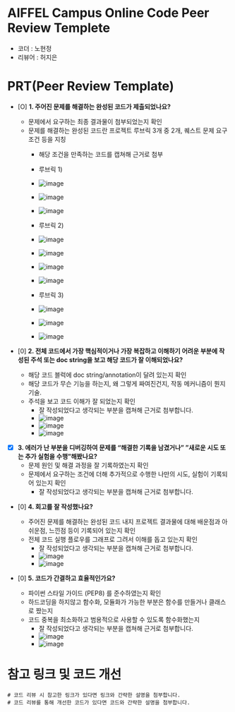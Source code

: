 # AIFFEL Campus Online Code Peer Review Templete
- 코더 : 노현정
- 리뷰어 : 허지은


# PRT(Peer Review Template)
- [O]  **1. 주어진 문제를 해결하는 완성된 코드가 제출되었나요?**
    - 문제에서 요구하는 최종 결과물이 첨부되었는지 확인
    - 문제를 해결하는 완성된 코드란 프로젝트 루브릭 3개 중 2개, 
    퀘스트 문제 요구조건 등을 지칭
        - 해당 조건을 만족하는 코드를 캡쳐해 근거로 첨부
        - 루브릭 1)
        - ![image](https://github.com/Heo-jieun/first-repository/assets/65994153/9b6b8e46-6282-427e-bde5-2f9ed01ea915)
        - ![image](https://github.com/Heo-jieun/first-repository/assets/65994153/35b296e4-9039-4e0d-8543-ef7412826c03)
        - ![image](https://github.com/Heo-jieun/first-repository/assets/65994153/c088c822-5a54-4781-8fa1-c085ea3196c7)

        - 루브릭 2)
        - ![image](https://github.com/Heo-jieun/first-repository/assets/65994153/88ee5e38-5f28-4fc0-a5fa-d61f78384f6b)
        - ![image](https://github.com/Heo-jieun/first-repository/assets/65994153/efec2477-553e-4944-b5f9-93a88015cbb3)
        - ![image](https://github.com/Heo-jieun/first-repository/assets/65994153/ff3bde2c-3258-4a66-8a3d-1389d4cc0592)
        - ![image](https://github.com/Heo-jieun/first-repository/assets/65994153/c69ca10f-72f3-475c-8f5f-fead42ef1c8d)
     
        - 루브릭 3)
        - ![image](https://github.com/Heo-jieun/first-repository/assets/65994153/35bdbc6b-e96d-488f-913f-b8dc968543c7)
        - ![image](https://github.com/Heo-jieun/first-repository/assets/65994153/eac3f069-228b-4a7b-9634-e1327f42211e)
        - ![image](https://github.com/Heo-jieun/first-repository/assets/65994153/af3fafb4-54ab-4e5f-9615-ac801c5e9b16)

    
- [0]  **2. 전체 코드에서 가장 핵심적이거나 가장 복잡하고 이해하기 어려운 부분에 작성된 
주석 또는 doc string을 보고 해당 코드가 잘 이해되었나요?**
    - 해당 코드 블럭에 doc string/annotation이 달려 있는지 확인
    - 해당 코드가 무슨 기능을 하는지, 왜 그렇게 짜여진건지, 작동 메커니즘이 뭔지 기술.
    - 주석을 보고 코드 이해가 잘 되었는지 확인
        - 잘 작성되었다고 생각되는 부분을 캡쳐해 근거로 첨부합니다.
        - ![image](https://github.com/Heo-jieun/first-repository/assets/65994153/6dbaf27d-1b5d-4ebc-af98-3d2b996a51fd)
        - ![image](https://github.com/Heo-jieun/first-repository/assets/65994153/76ae0229-3de9-473f-80de-b5cadbf21911)
        - ![image](https://github.com/Heo-jieun/first-repository/assets/65994153/7ae9802e-2eb1-4d19-b36c-2781409984c3)

        
- [X]  **3. 에러가 난 부분을 디버깅하여 문제를 “해결한 기록을 남겼거나” 
”새로운 시도 또는 추가 실험을 수행”해봤나요?**
    - 문제 원인 및 해결 과정을 잘 기록하였는지 확인
    - 문제에서 요구하는 조건에 더해 추가적으로 수행한 나만의 시도, 
    실험이 기록되어 있는지 확인
        - 잘 작성되었다고 생각되는 부분을 캡쳐해 근거로 첨부합니다.
        
- [0]  **4. 회고를 잘 작성했나요?**
    - 주어진 문제를 해결하는 완성된 코드 내지 프로젝트 결과물에 대해
    배운점과 아쉬운점, 느낀점 등이 기록되어 있는지 확인
    - 전체 코드 실행 플로우를 그래프로 그려서 이해를 돕고 있는지 확인
        - 잘 작성되었다고 생각되는 부분을 캡쳐해 근거로 첨부합니다.
        - ![image](https://github.com/sunnysunnyssun/first-repository/assets/65994153/7d5e6c7f-75eb-4bcf-819a-77f439841300)
        - ![image](https://github.com/sunnysunnyssun/first-repository/assets/65994153/264e10dd-fe26-411f-869e-d829a28c8c22)


        
- [0]  **5. 코드가 간결하고 효율적인가요?**
    - 파이썬 스타일 가이드 (PEP8) 를 준수하였는지 확인
    - 하드코딩을 하지않고 함수화, 모듈화가 가능한 부분은 함수를 만들거나 클래스로 짰는지
    - 코드 중복을 최소화하고 범용적으로 사용할 수 있도록 함수화했는지
        - 잘 작성되었다고 생각되는 부분을 캡쳐해 근거로 첨부합니다.
        - ![image](https://github.com/Heo-jieun/first-repository/assets/65994153/edab7ebb-5e39-422c-809a-89dbda5dd346)
        - ![image](https://github.com/Heo-jieun/first-repository/assets/65994153/7baacecb-6cd0-4378-8fd9-a392e9b8fee1)


# 참고 링크 및 코드 개선
```
# 코드 리뷰 시 참고한 링크가 있다면 링크와 간략한 설명을 첨부합니다.
# 코드 리뷰를 통해 개선한 코드가 있다면 코드와 간략한 설명을 첨부합니다.
```
